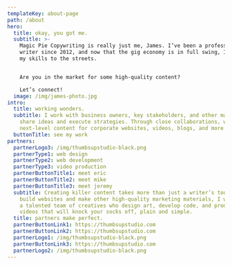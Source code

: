 ```yaml
---
templateKey: about-page
path: /about
hero:
  title: okay, you got me.
  subtitle: >-
    Magic Pie Copywriting is really just me, James. I’ve been a professional
    writer since 2012, and now that the gig economy is in full swing, I’m taking
    my skills to the streets.


    Are you in the market for some high-quality content?

    Let’s connect!
  image: /img/james-photo.jpg
intro:
  title: working wonders.
  subtitle: I work with business owners, key stakeholders, and other marketers to
    share ideas and execute strategies. Through close collaborations, we create
    next-level content for corporate websites, videos, blogs, and more.
  buttonTitle: see my work
partners:
  partnerLogo3: /img/thumbsupstudio-black.png
  partnerType1: web design
  partnerType2: web development
  partnerType3: video production
  partnerButtonTitle1: meet eric
  partnerButtonTitle2: meet mike
  partnerButtonTitle3: meet jeremy
  subtitle: Creating killer content takes more than just a writer’s touch. To
    build websites and make other high-quality marketing materials, I work with
    a talented team of creatives who design art, develop code, and produce
    videos that will knock your socks off, plain and simple.
  title: partners make perfect.
  partnerButtonLink1: https://thumbsupstudio.com
  partnerButtonLink2: https://thumbsupstudio.com
  partnerLogo1: /img/thumbsupstudio-black.png
  partnerButtonLink3: https://thumbsupstudio.com
  partnerLogo2: /img/thumbsupstudio-black.png
---
```

